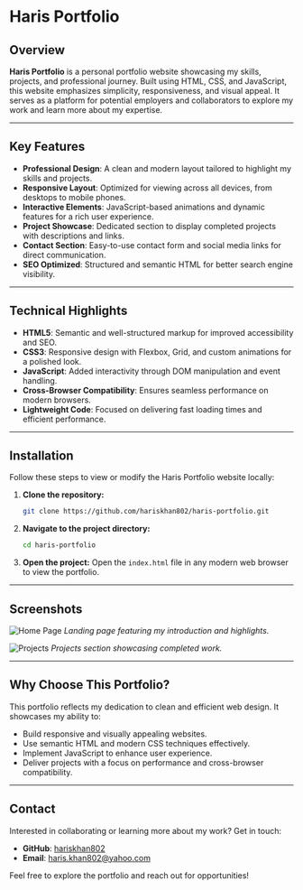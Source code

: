# Haris Portfolio

## Overview

**Haris Portfolio** is a personal portfolio website showcasing my skills, projects, and professional journey. Built using HTML, CSS, and JavaScript, this website emphasizes simplicity, responsiveness, and visual appeal. It serves as a platform for potential employers and collaborators to explore my work and learn more about my expertise.

---

## Key Features

- **Professional Design**: A clean and modern layout tailored to highlight my skills and projects.
- **Responsive Layout**: Optimized for viewing across all devices, from desktops to mobile phones.
- **Interactive Elements**: JavaScript-based animations and dynamic features for a rich user experience.
- **Project Showcase**: Dedicated section to display completed projects with descriptions and links.
- **Contact Section**: Easy-to-use contact form and social media links for direct communication.
- **SEO Optimized**: Structured and semantic HTML for better search engine visibility.

---

## Technical Highlights

- **HTML5**: Semantic and well-structured markup for improved accessibility and SEO.
- **CSS3**: Responsive design with Flexbox, Grid, and custom animations for a polished look.
- **JavaScript**: Added interactivity through DOM manipulation and event handling.
- **Cross-Browser Compatibility**: Ensures seamless performance on modern browsers.
- **Lightweight Code**: Focused on delivering fast loading times and efficient performance.

---

## Installation

Follow these steps to view or modify the Haris Portfolio website locally:

1. **Clone the repository:**
   ```bash
   git clone https://github.com/hariskhan802/haris-portfolio.git
   ```
2. **Navigate to the project directory:**
   ```bash
   cd haris-portfolio
   ```
3. **Open the project:**
   Open the `index.html` file in any modern web browser to view the portfolio.

---

## Screenshots

![Home Page](https://via.placeholder.com/800x400?text=Home+Page)
*Landing page featuring my introduction and highlights.*

![Projects](https://via.placeholder.com/800x400?text=Projects)
*Projects section showcasing completed work.*

---

## Why Choose This Portfolio?

This portfolio reflects my dedication to clean and efficient web design. It showcases my ability to:

- Build responsive and visually appealing websites.
- Use semantic HTML and modern CSS techniques effectively.
- Implement JavaScript to enhance user experience.
- Deliver projects with a focus on performance and cross-browser compatibility.

---

## Contact

Interested in collaborating or learning more about my work? Get in touch:

- **GitHub**: [hariskhan802](https://github.com/hariskhan802)
- **Email**: [haris.khan802@yahoo.com](mailto:haris.khan802@yahoo.com)

Feel free to explore the portfolio and reach out for opportunities!
